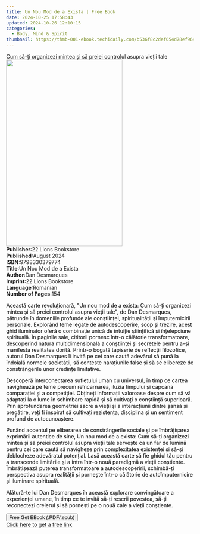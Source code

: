 ```yaml
---
title: Un Nou Mod de a Exista | Free Book
date: 2024-10-25 17:58:43
updated: 2024-10-26 12:10:15
categories:
  - Body, Mind & Spirit
thumbnail: https://thmb-001-ebook.techidaily.com/b536f8c2def054d78ef96419fd1ce887adaa1016e9f1e22ac3152f2bd9a4749a.jpg
---
```

<main id="book-container">
  <div class="flex flex-col">
    <div class="book-brief flex-1 py-6 px-4 sm:p-6 md:py-10 md:px-8">
      <!-- brief-->
      <div class="book-brief-main">
        Cum să-ți organizezi mintea și să preiei controlul asupra vieții tale
      </div>
    </div>
    <div
      class="book-meta-info flex-1 grid gap-4 col-start-1 col-end-3 row-start-1 sm:mb-6 sm:grid-cols-4 lg:gap-6 lg:col-start-2 lg:row-end-6 lg:row-span-6 lg:mb-0"
    >
      <div
        class="book-meta-info-left place-content-center mt-4 p-4 text-sm leading-6 col-start-2 col-span-2 dark:text-slate-400"
      >
        <img
          class="w-full h-500 object-cover rounded-lg sm:h-255 sm:col-span-2 lg:col-span-full"
          src="https://img-001-ebook.techidaily.com/27527d1024c650264969be831eb92d87a8a707a98ce163a40bb0f0679d8b57b4.jpg"
          alt=""
          width="312"
          height="500"
        />
      </div>
      <div
        class="book-meta-info-right mt-2 col-start-1 row-start-2 col-span-3 self-center"
      >
        <!-- meta data  -->
        <div class="flex flex-col px-4 md:px-8">
          <div class="flex-1">
            <strong>Publisher</strong>:<span class="px-2"
              >22 Lions Bookstore</span
            >
          </div>
          <div class="flex-1">
            <strong>Published</strong>:<span class="px-2">August 2024</span>
          </div>
          <div class="flex-1">
            <strong>ISBN</strong>:<span class="px-2">9798330379774</span>
          </div>
          <div class="flex-1">
            <strong>Title</strong>:<span class="px-2"
              >Un Nou Mod de a Exista</span
            >
          </div>
          <div class="flex-1">
            <strong>Author</strong>:<span class="px-2">Dan Desmarques</span>
          </div>
          <div class="flex-1">
            <strong>Imprint</strong>:<span class="px-2"
              >22 Lions Bookstore</span
            >
          </div>
          <div class="flex-1">
            <strong>Language</strong>:<span class="px-2">Romanian</span>
          </div>
          <div class="flex-1">
            <strong>Number of Pages</strong>:<span class="px-2">154</span>
          </div>
        </div>
      </div>
    </div>
    <div class="book-description flex-1 py-6 px-4 sm:p-6 md:py-10 md:px-8">
      <div class="book-description-main">
        <div accordion-content="" id="description">
          <p class="ql-align-justify">
            <span style="color: rgb(0, 0, 0)"
              >Această carte revoluționară, "Un nou mod de a exista: Cum să-ți
              organizezi mintea și să preiei controlul asupra vieții tale", de
              Dan Desmarques, pătrunde în domeniile profunde ale conștiinței,
              spiritualității și împuternicirii personale. Explorând teme legate
              de autodescoperire, scop și trezire, acest ghid iluminator oferă o
              combinație unică de intuiție științifică și înțelepciune
              spirituală. În paginile sale, cititorii pornesc într-o călătorie
              transformatoare, descoperind natura multidimensională a
              conștiinței și secretele pentru a-și manifesta realitatea dorită.
              Printr-o bogată tapiserie de reflecții filozofice, autorul Dan
              Desmarques îi invită pe cei care caută adevărul să pună la
              îndoială normele societății, să conteste narațiunile false și să
              se elibereze de constrângerile unor credințe
              limitative.&nbsp;</span
            >
          </p>
          <p class="ql-align-justify">
            <span style="color: rgb(0, 0, 0)"
              >Descoperă interconectarea sufletului uman cu universul, în timp
              ce cartea navighează pe teme precum reîncarnarea, iluzia timpului
              și capcana comparației și a competiției. Obțineți informații
              valoroase despre cum să vă adaptați la o lume în schimbare rapidă
              și să cultivați o conștiință superioară. Prin aprofundarea
              geometriei sacre a vieții și a interacțiunii dintre șansă și
              pregătire, veți fi inspirat să cultivați rezistența, disciplina și
              un sentiment profund de autocunoaștere.&nbsp;</span
            >
          </p>
          <p class="ql-align-justify">
            <span style="color: rgb(0, 0, 0)"
              >Punând accentul pe eliberarea de constrângerile sociale și pe
              îmbrățișarea exprimării autentice de sine, Un nou mod de a exista:
              Cum să-ți organizezi mintea și să preiei controlul asupra vieții
              tale servește ca un far de lumină pentru cei care caută să
              navigheze prin complexitatea existenței și să-și deblocheze
              adevăratul potențial. Lasă această carte să fie ghidul tău pentru
              a transcende limitările și a intra într-o nouă paradigmă a vieții
              conștiente. Îmbrățișează puterea transformatoare a
              autodescoperirii, schimbă-ți perspectiva asupra realității și
              pornește într-o călătorie de autoîmputernicire și iluminare
              spirituală.&nbsp;</span
            >
          </p>
          <p class="ql-align-justify">
            <span style="color: rgb(0, 0, 0)"
              >Alătură-te lui Dan Desmarques în această explorare convingătoare
              a experienței umane, în timp ce te invită să-ți rescrii povestea,
              să-ți reconectezi creierul și să pornești pe o nouă cale a vieții
              conștiente.</span
            >
          </p>
        </div>
        <div class="accordion-fader"></div>
      </div>
    </div>
    <div class="book-excerpts flex-1 py-6 px-4 sm:p-6 md:py-10 md:px-8"></div>
    <div
      class="book-about-author flex-1 py-6 px-4 sm:p-6 md:py-10 md:px-8"
    ></div>
    <div class="book-free-get flex-1 py-6 px-4 sm:p-6 md:py-10 md:px-8">
      <button
        id="btn-free-get"
        class="bg-blue-500 hover:bg-blue-700 text-white font-bold py-2 px-4 rounded"
      >
        Free Get EBook (.PDF/.epub)
      </button>
      <div id="countdown-display" class="px-2 text-lg mt-2"></div>
      <a
        id="free-link"
        class="hidden bg-blue-500 hover:bg-blue-700 text-white font-bold py-2 px-4 rounded"
        href="https://www.ebooks.com/en-us/book/211447790/un-nou-mod-de-a-exista/dan-desmarques/"
        target="_blank"
        >Click here to get a free link</a
      >
    </div>
    <script>
      let countdownTime = 0;
      let countdownInterval = null;
      document
        .getElementById('btn-free-get')
        .addEventListener('click', startCountdown);
      function startCountdown() {
        countdownTime = new Date().getTime() + 60000 * 3;
        countdownInterval = setInterval(updateCountdown, 1000);
        document.getElementById('btn-free-get').disabled = true;
        document
          .getElementById('btn-free-get')
          .classList.add('bg-gray-500', 'cursor-not-allowed');
      }
      function updateCountdown() {
        let currentTime = new Date().getTime();
        let timeLeft = countdownTime - currentTime;
        let secondsLeft = Math.floor(timeLeft / 1000);
        document.getElementById('countdown-display').innerHTML =
          `Remaining time: ${secondsLeft} seconds.`;
        if (secondsLeft <= 0) {
          clearInterval(countdownInterval);
          document.getElementById('btn-free-get').classList.add('hidden');
          document.getElementById('free-link').classList.remove('hidden');
          document.getElementById('countdown-display').innerHTML = '';
        }
      }
    </script>
  </div>
</main>
